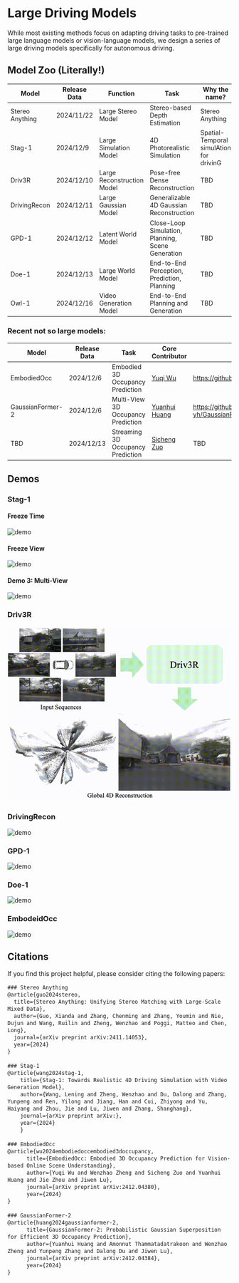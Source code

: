 # Large Driving Models

While most existing methods focus on adapting driving tasks to pre-trained large language models or vision-language models, we design a series of large driving models specifically for autonomous driving.

## Model Zoo (Literally!)

| Model           | Release Data | Function                   | Task                                              | Why the name?                           | Core Contributor                               | Code                                    |
| --------------- | ------------ | -------------------------- | ------------------------------------------------- | --------------------------------------- | ---------------------------------------------- | --------------------------------------- |
| Stereo Anything | 2024/11/22   | Large Stereo Model         | Stereo-based Depth Estimation                     | Stereo Anything                         | [Xianda Guo](https://github.com/XiandaGuo)     | https://github.com/XiandaGuo/OpenStereo |
| Stag-1          | 2024/12/9    | Large Simulation Model     | 4D Photorealistic Simulation                      | Spatial-Temporal simulAtion for drivinG | [Lening Wang](https://github.com/LeningWang)   | https://github.com/wzzheng/Stag         |
| Driv3R          | 2024/12/10   | Large Reconstruction Model | Pose-free Dense Reconstruction                    | TBD                                     | [Fei Xin](https://github.com/Barrybarry-Smith) | TBD                                     |
| DrivingRecon    | 2024/12/11   | Large Gaussian Model       | Generalizable 4D Gaussian Reconstruction          | TBD                                     | [Hao Lu](https://github.com/LuPaoPao)          | TBD                                     |
| GPD-1           | 2024/12/12   | Latent World Model         | Close-Loop Simulation, Planning, Scene Generation | TBD                                     | Zixun Xie                                      | TBD                                     |
| Doe-1           | 2024/12/13   | Large World Model          | End-to-End Perception, Prediction, Planning       | TBD                                     | Zetian Xia                                     | TBD                                     |
| Owl-1           | 2024/12/16   | Video Generation Model     | End-to-End Planning and Generation                | TBD                                     | [Yuanhui Huang](https://huang-yh.github.io/)   | TBD                                     |

### Recent not so large models:

| Model            | Release Data | Task                               | Core Contributor                             | Code                                       |
| ---------------- | ------------ | ---------------------------------- | -------------------------------------------- | ------------------------------------------ |
| EmbodiedOcc      | 2024/12/6    | Embodied 3D Occupancy Prediction   | [Yuqi Wu](https://github.com/YkiWu)          | https://github.com/YkiWu/EmbodiedOcc       |
| GaussianFormer-2 | 2024/12/6    | Multi-View 3D Occupancy Prediction | [Yuanhui Huang](https://huang-yh.github.io/) | https://github.com/huang-yh/GaussianFormer |
| TBD              | 2024/12/13   | Streaming 3D Occupancy Prediction  | [Sicheng Zuo](https://github.com/zuosc19)    | TBD                                        |

## Demos

### Stag-1 

#### Freeze Time

![demo](./assets/stag1.gif)

#### Freeze View 

![demo](./assets/stag2.gif)

#### Demo 3: Multi-View

![demo](./assets/stag3.gif)

### Driv3R

![demo](./assets/driv3r.gif)

### DrivingRecon

![demo](./assets/drivingrecon.gif)

### GPD-1

![demo](./assets/gpd.gif)

### Doe-1

![demo](./assets/doe.gif)

### EmbodeidOcc

![demo](./assets/embodiedocc.gif)

## Citations

If you find this project helpful, please consider citing the following papers:

```
### Stereo Anything
@article{guo2024stereo,
  title={Stereo Anything: Unifying Stereo Matching with Large-Scale Mixed Data},
  author={Guo, Xianda and Zhang, Chenming and Zhang, Youmin and Nie, Dujun and Wang, Ruilin and Zheng, Wenzhao and Poggi, Matteo and Chen, Long},
  journal={arXiv preprint arXiv:2411.14053},
  year={2024}
}

### Stag-1
@article{wang2024stag-1,
    title={Stag-1: Towards Realistic 4D Driving Simulation with Video Generation Model},
    author={Wang, Lening and Zheng, Wenzhao and Du, Dalong and Zhang, Yunpeng and Ren, Yilong and Jiang, Han and Cui, Zhiyong and Yu, Haiyang and Zhou, Jie and Lu, Jiwen and Zhang, Shanghang},
    journal={arXiv preprint arXiv:},
    year={2024}
	}
	
### EmbodiedOcc
@article{wu2024embodiedoccembodied3doccupancy,
      title={EmbodiedOcc: Embodied 3D Occupancy Prediction for Vision-based Online Scene Understanding}, 
      author={Yuqi Wu and Wenzhao Zheng and Sicheng Zuo and Yuanhui Huang and Jie Zhou and Jiwen Lu},
      journal={arXiv preprint arXiv:2412.04380},
      year={2024}
}

### GaussianFormer-2
@article{huang2024gaussianformer-2,
      title={GaussianFormer-2: Probabilistic Gaussian Superposition for Efficient 3D Occupancy Prediction}, 
      author={Yuanhui Huang and Amonnut Thammatadatrakoon and Wenzhao Zheng and Yunpeng Zhang and Dalong Du and Jiwen Lu},
      journal={arXiv preprint arXiv:2412.04384},
      year={2024}
}

```
